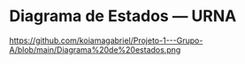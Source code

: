 # Diagrama de Estados — URNA 

https://github.com/koiamagabriel/Projeto-1---Grupo-A/blob/main/Diagrama%20de%20estados.png
